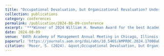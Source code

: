 ```yaml
---
title: "Occupational Devaluation, but Organizational Revaluation? Understanding Gendered Pay Discrimination"
collection: publications
category: conferences
permalink: /publication/2024-08-09-conference
excerpt: '***Winner of 2024 William H. Newman Award for the best Academy of Management Annual Meeting paper based on a dissertation***'
date: 2024-08-09
venue: '84th Academy of Management Annual Meeting in Chicago, Illinois'
paperurl: 'https://journals.aom.org/doi/abs/10.5465/AMPROC.2024.17008abstract'
citation: 'Moser, S. (2024). &quot;Occupational Devaluation, but Organizational Revaluation? Understanding Gendered Pay Discrimination.&quot; <i>84th Academy of Management Annual Meeting</i>.'
---
```

